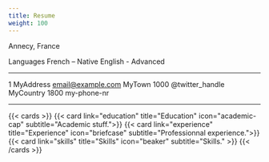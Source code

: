 ```yaml
---
title: Resume
weight: 100
---
```


Annecy, France


Languages
French – Native
English - Advanced


-------------------     ----------------------------
1 MyAddress                        email@example.com
MyTown 1000                          @twitter_handle
MyCountry                           1800 my-phone-nr
-------------------     ----------------------------


{{< cards >}}
  {{< card link="education" title="Education" icon="academic-cap" subtitle="Academic stuff.">}}
  {{< card link="experience" title="Experience" icon="briefcase" subtitle="Professionnal experience.">}}
  {{< card link="skills" title="Skills" icon="beaker" subtitle="Skills." >}}
{{< /cards >}}
